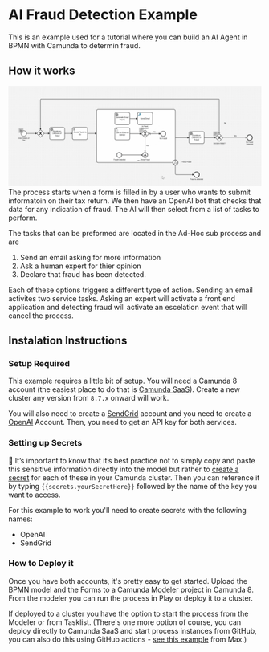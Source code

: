 # AI Fraud Detection Example

This is an example used for a tutorial where you can build an AI Agent in BPMN with Camunda to determin fraud. 

## How it works
![alt](./img/AdHocTokenSim.gif)
The process starts when a form is filled in by a user who wants to submit informatoin on their tax return. We then have an OpenAI bot that checks that data for any indication of fraud. The AI will then select from a list of tasks to perform. 

The tasks that can be preformed are located in the Ad-Hoc sub process and are 
1. Send an email asking for more information
1. Ask a human expert for thier opinion
1. Declare that fraud has been detected. 

Each of these options triggers a different type of action. Sending an email activites two service tasks. Asking an expert will activate a front end application and detecting fraud will activate an escelation event that will cancel the process. 


## Instalation Instructions 

### Setup Required

This example requires a little bit of setup. You will need a Camunda 8 account (the easiest place to do that is [Camunda SaaS](https://signup.camunda.com/accounts)). Create a new cluster any version from `8.7.x` onward will work.

 You will also need to create a [SendGrid](https://sendgrid.com/en-us) account and you need to create a [OpenAI](https://openai.com/) Account. Then, you need to get an API key for both services. 

### Setting up Secrets

🔐 It’s important to know that it’s best practice not to simply copy and paste this sensitive information directly into the model but rather to [create a secret](https://docs.camunda.io/docs/components/console/manage-clusters/manage-secrets/) for each of these in your Camunda cluster. Then you can reference it by typing `{{secrets.yourSecretHere}}` followed by the name of the key you want to access.

For this example to work you'll need to create secrets with the following names:

- OpenAI
- SendGrid

### How to Deploy it

Once you have both accounts, it's pretty easy to get started. Upload the BPMN model and the Forms to a Camunda Modeler project in Camunda 8. From the modeler you can run the process in Play or deploy it to a cluster.

If deployed to a cluster you have the option to start the process from the Modeler or from Tasklist.
(There's one more option of course, you can deploy directly to Camunda SaaS and start process instances from GitHub, you can also do this using GitHub actions - [see this example](https://github.com/MaxTru/deploy-to-camunda-cloud-gha) from Max.)
